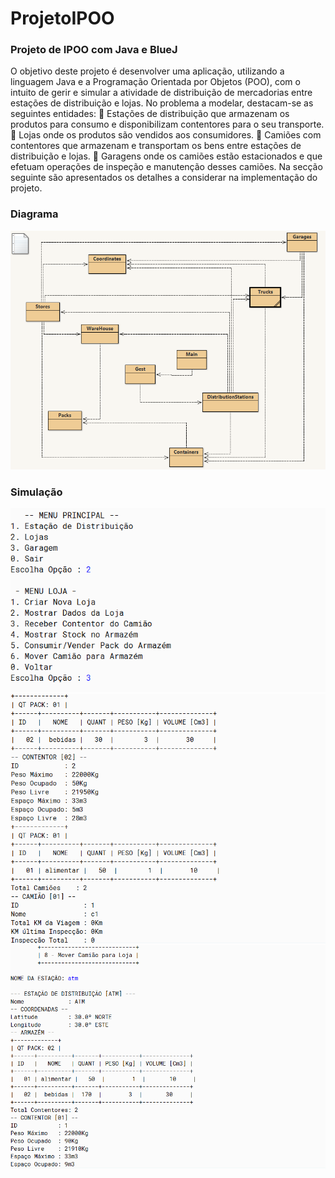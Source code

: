 # ProjetoIPOO

### Projeto de IPOO com Java e BlueJ

O objetivo deste projeto é desenvolver uma aplicação, utilizando a linguagem Java e a Programação
Orientada por Objetos (POO), com o intuito de gerir e simular a atividade de distribuição de mercadorias
entre estações de distribuição e lojas.
No problema a modelar, destacam-se as seguintes entidades:
 Estações de distribuição que armazenam os produtos para consumo e disponibilizam contentores
para o seu transporte.
 Lojas onde os produtos são vendidos aos consumidores.
 Camiões com contentores que armazenam e transportam os bens entre estações de distribuição e
lojas.
 Garagens onde os camiões estão estacionados e que efetuam operações de inspeção e
manutenção desses camiões.
Na secção seguinte são apresentados os detalhes a considerar na implementação do projeto.


### Diagrama 
![](diagrama.png)

### Simulação 
![](sim_0.png)
![](sim_1.png)
![](sim_2.png)
